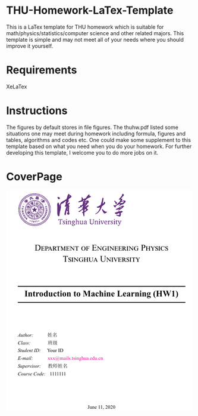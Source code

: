 # THU-Homework-LaTex-Template
This is a LaTex template for THU homework which is suitable for math/physics/statistics/computer science and other related majors. This template is simple and may not meet all of your needs where you should improve it yourself.
# Requirements
XeLaTex
# Instructions
The figures by default stores in file figures. The thuhw.pdf listed some situations one may meet during homework including formula, figures and tables, algorithms and codes etc. One could make some supplement to this template based on what you need when you do your homework. For further developing this template, I welcome you to do more jobs on it.
# CoverPage
![avatar](cover.png)
